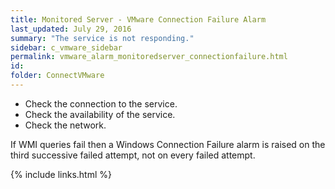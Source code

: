 ```yaml
---
title: ﻿Monitored Server - VMware Connection Failure Alarm
last_updated: July 29, 2016
summary: "The service is not responding."
sidebar: c_vmware_sidebar
permalink: vmware_alarm_monitoredserver_connectionfailure.html
id:
folder: ConnectVMware
---
```



* Check the connection to the service.
* Check the availability of the service.
* Check the network.

If WMI queries fail then a Windows Connection Failure alarm is raised on the third successive failed attempt, not on every failed attempt.


{% include links.html %}

